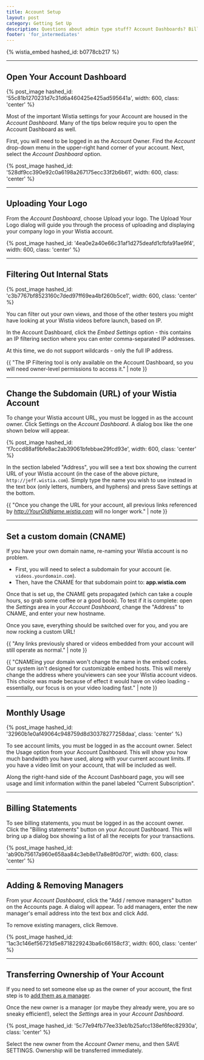 ```yaml
---
title: Account Setup
layout: post
category: Getting Set Up
description: Questions about admin type stuff? Account Dashboards? Billing statements? Don't worry, we've got it all covered right here.
footer: 'for_intermediates'
---
```


{% wistia_embed hashed_id: b0778cb217 %}

---

## Open Your Account Dashboard

{% post_image hashed_id: '55c81b1270231d7c31d6a460425e425ad595641a', width: 600, class: 'center' %}

Most of the important Wistia settings for your Account are housed in the
*Account Dashboard*. Many of the tips below require you to open the Account
Dashboard as well.

First, you will need to be logged in as the Account Owner. Find the *Account*
drop-down menu in the upper-right hand corner of your account. Next, select the
*Account Dashboard* option.

{% post_image hashed_id: '528df9cc390e92c0a6198a267175ecc33f2b6b61', width: 600, class: 'center' %}

---

## Uploading Your Logo
From the *Account Dashboard*, choose
<span class="faux_button">Upload your logo</span>.  The Upload Your Logo dialog
will guide you through the process of uploading and displaying your company
logo in your Wistia account.

{% post_image hashed_id: '4ea0e2a40e66c31af1d275deafd1cfbfa91ae9f4', width: 600, class: 'center' %}

---

## Filtering Out Internal Stats

{% post_image hashed_id: 'c3b7767bf8523160c7ded97ff69ea4bf260b5ce1', width: 600, class: 'center' %}

You can filter out your own views, and those of the other testers you might
have looking at your Wistia videos before launch, based on IP.

In the Account Dashboard, click the *Embed Settings* option - this contains an
IP filtering section where you can enter comma-separated IP addresses.

At this time, we do not support wildcards - only the full IP address.


{{ "The IP Filtering tool is only available on the Account Dashboard, so you will need owner-level permissions to access it." | note }}

<div class="clear"></div>


---

## Change the Subdomain (URL) of your Wistia Account
To change your Wistia account URL, you must be logged in as the account owner.
Click <span class="faux_button">Settings</span> on the *Account Dashboard*.
A dialog box like the one shown below will appear.

{% post_image hashed_id: 'f7cccd88af9bfe8ac2ab39061bfebbae29fcd93e', width: 600, class: 'center' %}

In the section labeled "Address", you will see a text box showing the current
URL of your Wistia account (in the case of the above picture,
`http://jeff.wistia.com`).  Simply type the name you wish to use instead in the
text box (only letters, numbers, and hyphens) and press
<span class="faux_button">Save settings</span> at the bottom.

{{ "Once you change the URL for your account, all previous links referenced by <em>http://YourOldName.wistia.com</em> will no longer work." | note }}

---

## Set a custom domain (CNAME)
If you have your own domain name, re-naming your Wistia account is no problem.

* First, you will need to select a subdomain for your account
  (ie. `videos.yourdomain.com`).
* Then, have the CNAME for that subdomain point to: **app.wistia.com**

Once that is set up, the CNAME gets propagated (which can take a couple hours,
so grab some coffee or a good book). To test if it is complete: open the
*Settings* area in your *Account Dashboard*, change the "Address" to CNAME,
and enter your new hostname.

Once you save, everything should be switched over for you, and you are now
rocking a custom URL!

{{ "Any links previously shared or videos embedded from your account will still operate as normal." | note }}

{{ "CNAMEing your domain won't change the name in the embed codes. Our system isn't designed for customizable embed hosts.  This will merely change the address where you/viewers can see your Wistia account videos.  This choice was made because of effect it would have on video loading - essentially, our focus is on your video loading fast." | note }}

---

## Monthly Usage

{% post_image hashed_id: '32960b1e0af49064c948759d8d30378277258daa', class: 'center' %}

To see account limits, you must be logged in as the account owner. Select
the <span class="faux_button">Usage</span> option from your Account Dashboard.
This will show you how much bandwidth you have used, along with
your current account limits. If you have a video limit on your account, that will be
included as well.

Along the right-hand side of the Account Dashboard page, you will see usage and
limit information within the panel labeled "Current Subscription".

---

## Billing Statements

To see billing statements, you must be logged in as the account owner.
Click the  "Billing statements" button on your Account Dashboard.  This will
bring up a dialog box showing a list of all the receipts for your transactions.

{% post_image hashed_id: 'ab90b75617a960e658aa84c3eb8e17a8e8f0d70f', width: 600, class: 'center' %}


---

## Adding & Removing Managers

From your *Account Dashboard*, click the "Add / remove managers" button on the
Accounts page. A dialog will appear.  To add managers, enter the new manager's
email address into the text box and click <span class="faux_button">Add</span>.

To remove existing managers, click <span class="faux_button">Remove</span>.

{% post_image hashed_id: '1ac3c146ef56721d5e8718229243ba6c66158cf3', width: 600, class: 'center' %}

---

## Transferring Ownership of Your Account

If you need to set someone else up as the owner of your account, the first step
is to [add them as a manager](#adding__removing_managers).

Once the new owner is a manager (or maybe they already were, you are so sneaky
efficient!), select the *Settings* area in your *Account Dashboard*.

{% post_image hashed_id: '5c77e94fb77ee33eb1b25afcc138ef6fec82930a', class: 'center' %}

Select the new owner from the *Account Owner* menu, and then <span
class='faux_button'>SAVE SETTINGS</span>. Ownership will be transferred
immediately.
